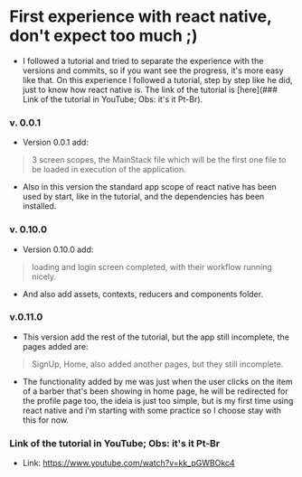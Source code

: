 # First experience with react native, don't expect too much ;)

- I followed a tutorial and tried to separate the experience with the versions and commits, so if you want see the progress, it's more easy like that. On this experience I followed a tutorial, step by step like he did, just to know how react native is. The link of the tutorial is [here](### Link of the tutorial in YouTube; Obs: it's it Pt-Br).

### v. 0.0.1

- Version 0.0.1 add:

> 3 screen scopes, the MainStack file which will be the first one file to be loaded in execution of the application.

- Also in this version the standard app scope of react native has been used by start, like in the tutorial, and the dependencies has been installed.

### v. 0.10.0

- Version 0.10.0 add:

> loading and login screen completed, with their workflow running nicely.

- And also add assets, contexts, reducers and components folder.

### v.0.11.0

- This version add the rest of the tutorial, but the app still incomplete, the pages added are: 

> SignUp, Home, also added another pages, but they still incomplete. 

- The functionality added by me was just when the user clicks on the item of a barber that's been showing in home page, he will be redirected for the profile page too, the ideia is just too simple, but is my first time using react native and i'm starting with some practice so I choose stay with this for now.

### Link of the tutorial in YouTube; Obs: it's it Pt-Br

- Link: https://www.youtube.com/watch?v=kk_pGWBOkc4